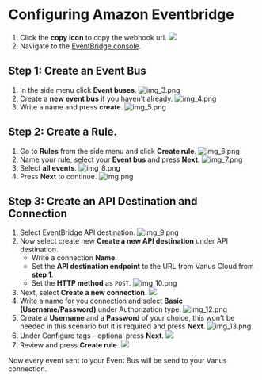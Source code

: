 # **Configuring Amazon Eventbridge**

1. Click the **copy icon** to copy the webhook url.
   ![](images/getlink.png)
2. Navigate to the [EventBridge console](https://console.aws.amazon.com/events/home).

## Step 1: Create an Event Bus

1. In the side menu click **Event buses**.
   ![img_3.png](images/img_3.png)
2. Create a **new event bus** if you haven't already.
   ![img_4.png](images/img_4.png)
3. Write a name and press **create**.
   ![img_5.png](images/img_5.png)

## Step 2: Create a Rule.
1. Go to **Rules** from the side menu and click **Create rule**.
   ![img_6.png](images/img_6.png)
2. Name your rule, select your **Event bus** and press **Next**.
   ![img_7.png](images/img_7.png)
3. Select **all events**.
   ![img_8.png](images/img_8.png)
4. Press **Next** to continue.
![img.png](images/img_14.png)

## Step 3: Create an API Destination and Connection
1. Select EventBridge API destination.
    ![img_9.png](images/img_9.png)
2. Now select create new **Create a new API destination** under API destination.
   - Write a connection **Name**.
   - Set the **API destination endpoint** to the URL from Vanus Cloud from **[step 1](#configuring-amazon-eventbridge)**.
   - Set the **HTTP method** as `POST`.
       ![img_10.png](images/img_10.png)
3. Next, select **Create a new connection**.
![](images/img_15.png)
4. Write a name for you connection and select **Basic (Username/Password)** under Authorization type.
    ![img_12.png](images/img_12.png)
5. Create a **Username** and a **Password** of your choice, this won't be needed in this scenario but it is required and press **Next**.
    ![img_13.png](images/img_13.png)
6. Under Configure tags - optional press **Next**.
![](images/img_16.png)
7. Review and press **Create rule**.
![](images/img_17.png)

Now every event sent to your Event Bus will be send to your Vanus connection.
